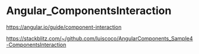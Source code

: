 # Angular_ComponentsInteraction

https://angular.io/guide/component-interaction

https://stackblitz.com/~/github.com/luiscoco/AngularComponents_Sample4-ComponentsInteraction
